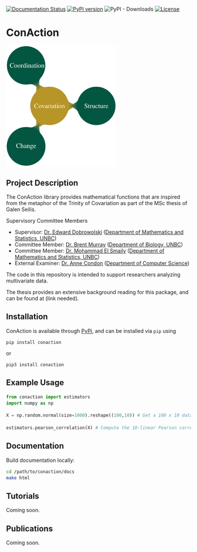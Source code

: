 [![Documentation Status](https://readthedocs.org/projects/conaction/badge/?version=latest)](https://conaction.readthedocs.io/en/latest/?badge=latest)
[![PyPI version](https://badge.fury.io/py/conaction.svg)](https://badge.fury.io/py/conaction)
![PyPI - Downloads](https://img.shields.io/pypi/dm/conaction)
[![License](https://img.shields.io/badge/License-BSD_3--Clause-blue.svg)](https://github.com/galenseilis/ConAction/blob/main/LICENSE)

# ConAction

<img src="imgs/trinity_of_covariation.png" alt='Instantiations of the Trinity of Covariation' width="300"/>

## Project Description
The ConAction library provides mathematical functions that are inspired from the metaphor of the Trinity of Covariation as part of the MSc thesis of Galen Seilis.

Supervisory Committee Members

- Supervisor: [Dr. Edward Dobrowolski](https://www2.unbc.ca/people/dobrowolski-dr-edward) ([Department of Mathematics and Statistics, UNBC](https://www2.unbc.ca/math-statistics))
- Committee Member: [Dr. Brent Murray](https://web.unbc.ca/~murrayb/) ([Department of Biology, UNBC](https://www2.unbc.ca/biology))
- Committee Member: [Dr. Mohammad El Smaily](https://smaily.opened.ca/) ([Department of Mathematics and Statistics, UNBC](https://www2.unbc.ca/math-statistics))
- External Examiner: [Dr. Anne Condon](https://www.cs.ubc.ca/~condon/) ([Department of Computer Science](https://www.cs.ubc.ca/about))

The code in this repository is intended to support researchers analyzing multivariate data.

The thesis provides an extensive background reading for this package, and can be found at (link needed).

## Installation
ConAction is available through [PyPi](https://pypi.org/project/conaction/), and can be installed via `pip` using
```
pip install conaction
```
or 
```
pip3 install conaction
```

## Example Usage

```python
from conaction import estimators
import numpy as np

X = np.random.normal(size=1000).reshape((100,10)) # Get a 100 x 10 data table

estimators.pearson_correlation(X) # Compute the 10-linear Pearson correlation coefficient
```

## Documentation


Build documentation locally:

```bash
cd /path/to/conaction/docs
make html
```

## Tutorials

Coming soon.

## Publications

Coming soon.
